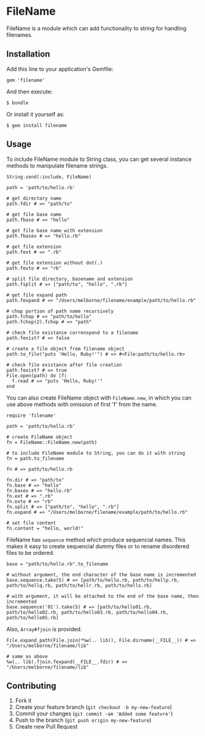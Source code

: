 # FileName

FileName is a module which can add functionality to string for handling filenames.

## Installation

Add this line to your application's Gemfile:

    gem 'filename'

And then execute:

    $ bundle

Or install it yourself as:

    $ gem install filename

## Usage
To include FileName module to String class, you can get several instance methods to manipulate filename strings.

    String.send(:include, FileName)
    
    path = 'path/to/hello.rb'
    
    # get directory name
    path.fdir # => "path/to"

    # get file base name
    path.fbase # => "hello"

    # get file base name with extension
    path.fbasex # => "hello.rb"

    # get file extension
    path.fext # => ".rb"

    # get file extension without dot(.)
    path.fexto # => "rb"

    # split file directory, basename and extension
    path.fsplit # => ["path/to", "hello", ".rb"]

    # get file expand path
    path.fexpand # => "/Users/melborne/filename/example/path/to/hello.rb"

    # chop portion of path name recursively
    path.fchop # => "path/to/hello"
    path.fchop(2).fchop # => "path"
    
    # check file existance correnspond to a filename
    path.fexist? # => false

    # create a file object from filename object
    path.to_file("puts 'Hello, Ruby!'") # => #<File:path/to/hello.rb>

    # check file existance after file creation
    path.fexist? # => true
    File.open(path) do |f|
      f.read # => "puts 'Hello, Ruby!'"
    end

You can also create FileName object with `FileName.new`, in which you can use above methods with omission of first 'f' from the name.

    require 'filename'
    
    path = 'path/to/hello.rb'
    
    # create FileName object
    fn = FileName::FileName.new(path)

    # to include FileName module to String, you can do it with string
    fn = path.to_filename
    
    fn # => path/to/hello.rb

    fn.dir # => "path/to"
    fn.base # => "hello"
    fn.basex # => "hello.rb"
    fn.ext # => ".rb"
    fn.exto # => "rb"
    fn.split # => ["path/to", "hello", ".rb"]
    fn.expand # => "/Users/melborne/filename/example/path/to/hello.rb"
    
    # set file content
    fn.content = "hello, world!"

FileName has `sequence` method which produce sequencial names. This makes it easy to create sequencial dummy files or to rename disordered files to be ordered.

    base = "path/to/hello.rb".to_filename
    
    # without argument, the end character of the base name is incremented
    base.sequence.take(5) # => [path/to/hello.rb, path/to/hellp.rb, path/to/hellq.rb, path/to/hellr.rb, path/to/hells.rb]
    
    # with argument, it will be attached to the end of the base name, then incremented
    base.sequence('01').take(5) # => [path/to/hello01.rb, path/to/hello02.rb, path/to/hello03.rb, path/to/hello04.rb, path/to/hello05.rb]

Also, `Array#fjoin` is provided.

    File.expand_path(File.join(*%w(.. lib)), File.dirname(__FILE__)) # => "/Users/melborne/filename/lib"

    # same as above
    %w(.. lib).fjoin.fexpand(__FILE__.fdir) # => "/Users/melborne/filename/lib"

## Contributing

1. Fork it
2. Create your feature branch (`git checkout -b my-new-feature`)
3. Commit your changes (`git commit -am 'Added some feature'`)
4. Push to the branch (`git push origin my-new-feature`)
5. Create new Pull Request
